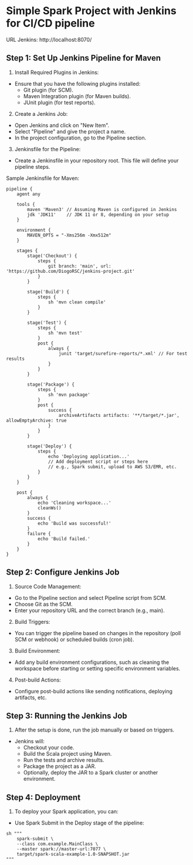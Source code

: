 # Simple Spark Project with Jenkins for CI/CD pipeline

URL Jenkins: http://localhost:8070/


## Step 1: Set Up Jenkins Pipeline for Maven

1. Install Required Plugins in Jenkins:
  - Ensure that you have the following plugins installed:
    - Git plugin (for SCM).
    - Maven Integration plugin (for Maven builds).
    - JUnit plugin (for test reports).
2. Create a Jenkins Job:
  - Open Jenkins and click on "New Item".
  - Select "Pipeline" and give the project a name.
  - In the project configuration, go to the Pipeline section.
3. Jenkinsfile for the Pipeline:
  - Create a Jenkinsfile in your repository root. This file will define your pipeline steps.

Sample Jenkinsfile for Maven:

```shell
pipeline {
    agent any

    tools {
        maven 'Maven3' // Assuming Maven is configured in Jenkins
        jdk 'JDK11'    // JDK 11 or 8, depending on your setup
    }

    environment {
        MAVEN_OPTS = "-Xms256m -Xmx512m"
    }

    stages {
        stage('Checkout') {
            steps {
                git branch: 'main', url: 'https://github.com/DiogoRSC/jenkins-project.git'
            }
        }

        stage('Build') {
            steps {
                sh 'mvn clean compile'
            }
        }

        stage('Test') {
            steps {
                sh 'mvn test'
            }
            post {
                always {
                    junit 'target/surefire-reports/*.xml' // For test results
                }
            }
        }

        stage('Package') {
            steps {
                sh 'mvn package'
            }
            post {
                success {
                    archiveArtifacts artifacts: '**/target/*.jar', allowEmptyArchive: true
                }
            }
        }

        stage('Deploy') {
            steps {
                echo 'Deploying application...'
                // Add deployment script or steps here
                // e.g., Spark submit, upload to AWS S3/EMR, etc.
            }
        }
    }

    post {
        always {
            echo 'Cleaning workspace...'
            cleanWs()
        }
        success {
            echo 'Build was successful!'
        }
        failure {
            echo 'Build failed.'
        }
    }
}
```


## Step 2: Configure Jenkins Job
1. Source Code Management:
  - Go to the Pipeline section and select Pipeline script from SCM.
  - Choose Git as the SCM.
  - Enter your repository URL and the correct branch (e.g., main).
2. Build Triggers:
  - You can trigger the pipeline based on changes in the repository (poll SCM or webhook) or scheduled builds (cron job).
3. Build Environment:
  - Add any build environment configurations, such as cleaning the workspace before starting or setting specific environment variables.
4. Post-build Actions:
  - Configure post-build actions like sending notifications, deploying artifacts, etc.


## Step 3: Running the Jenkins Job
1. After the setup is done, run the job manually or based on triggers.
  - Jenkins will:
    - Checkout your code.
    - Build the Scala project using Maven.
    - Run the tests and archive results.
    - Package the project as a JAR.
    - Optionally, deploy the JAR to a Spark cluster or another environment.


## Step 4: Deployment
1. To deploy your Spark application, you can:
  - Use Spark Submit in the Deploy stage of the pipeline:

```shell
sh """
    spark-submit \
    --class com.example.MainClass \
    --master spark://master-url:7077 \
    target/spark-scala-example-1.0-SNAPSHOT.jar
"""
```
